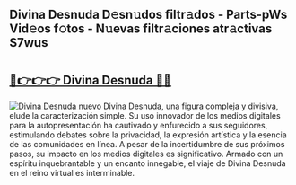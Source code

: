 ## Divina Desnuda D𝚎sn𝚞dos filtr𝚊dos - Parts-pWs Vid𝚎os f𝚘tos - N𝚞evas filtr𝚊ciones atr𝚊ctivas S7wus

# <h2><a href="http://mb80r8.tromn.icu/?c=Divina+Desnuda">🔗👉👉👉 Divina Desnuda 🔗🔗</a></h2>

[![Divina Desnuda nuevo](https://i.imgur.com/pEAQMta.gif)](http://mb80r8.tromn.icu/?c=Divina+Desnuda)
Divina Desnuda, una figura compleja y divisiva, elude la caracterización simple. Su uso innovador de los medios digitales para la autopresentación ha cautivado y enfurecido a sus seguidores, estimulando debates sobre la privacidad, la expresión artística y la esencia de las comunidades en línea. A pesar de la incertidumbre de sus próximos pasos, su impacto en los medios digitales es significativo. Armado con un espíritu inquebrantable y un encanto innegable, el viaje de Divina Desnuda en el reino virtual es interminable.
